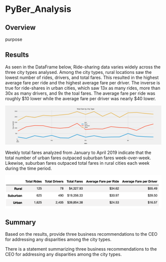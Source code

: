 # PyBer_Analysis

## Overview
purpose

## Results

As seen in the DataFrame below, Ride-sharing data varies widely across the three city types analysed. Among the city types, rural locations saw the lowest number of rides, drivers, and total fares. This resulted in the highest average fare per ride and the highest average fare per driver. The inverse is true for ride-shares in urban cities, which saw 13x as many rides, more than 30x as many drivers, and 9x the toal fares. The average fare per ride was roughly $10 lower while the average fare per driver was nearly $40 lower.  

![PyBer_fare_summary Over Time](https://github.com/tysonseang/PyBer_Analysis/blob/main/analysis/PyBer_fare_summary.png)

Weekly total fares analyzed from January to April 2019 indicate that the total number of urban fares outpaced suburban fares week-over-week. Likewise, suburban fares outpaced total fares in rural cities each week during the time period. 

![PyBer_fare summary DataFrame](https://github.com/tysonseang/PyBer_Analysis/blob/main/analysis/PyBer_DataFrame_summary.png)

## Summary
Based on the results, provide three business recommendations to the CEO for addressing any disparities among the city types.

There is a statement summarizing three business recommendations to the CEO for addressing any disparities among the city types.
